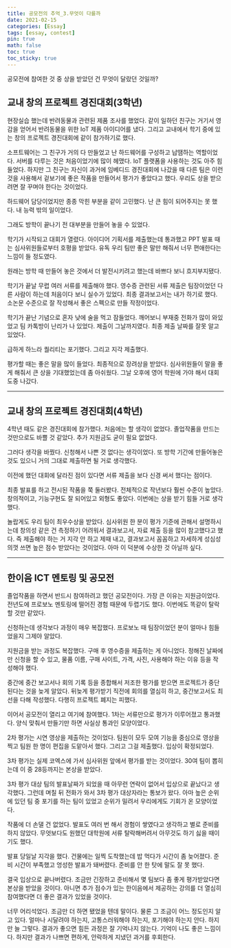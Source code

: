 ```yaml
---
title: 공모전의 추억_3.무엇이 다를까
date: 2021-02-15
categories: [Essay]
tags: [essay, contest]
pin: true
math: false
toc: true
toc_sticky: true
---
```


공모전에 참여한 것 중 상을 받았던 건 무엇이 달랐던 것일까?

## __교내 창의 프로젝트 경진대회(3학년)__

현장실습 했는데 반려동물과 관련된 제품 조사를 했었다. 같이 일하던 친구는 거기서 영감을 얻어서 반려동물을 위한 IoT 제품 아이디어를 냈다. 그리고 교내에서 학기 중에 있는 창의 프로젝트 경진대회에 같이 참가하기로 했다.

소프트웨어는 그 친구가 거의 다 만들었고 난 하드웨어를 구성하고 납땜하는 역할이었다. 서버를 다루는 것은 처음이었기에 많이 헤맸다. IoT 플랫폼을 사용하는 것도 아주 힘들었다. 하지만 그 친구는 자신이 과거에 임베디드 경진대회에 나갔을 때 다른 팀은 이런 것을 사용해서 겉보기에 좋은 작품을 만들어서 평가가 좋았다고 했다. 우리도 상을 받으려면 잘 꾸며야 한다는 것이었다.

하드웨어 담당이었지만 종종 막힌 부분을 같이 고민했다. 난 큰 힘이 되어주지는 못 했다. 내 능력 밖의 일이었다.

그래도 방학이 끝나기 전 대부분을 만들어 놓을 수 있었다.

학기가 시작되고 대회가 열렸다. 아이디어 기획서를 제출했는데 통과했고 PPT 발표 때는 심사위원들로부터 호평을 받았다. 유독 우리 팀만 좋은 말만 해줘서 너무 편애한다는 느낌이 들 정도였다.

원래는 방학 때 만들어 놓은 것에서 더 발전시키려고 했는데 바쁘다 보니 흐지부지됐다.

학기가 끝날 무렵 여러 서류를 제출해야 했다. 영수증 관련된 서류 제출은 팀장이었던 다른 사람이 하는데 처음이다 보니 실수가 있었다. 최종 결과보고서는 내가 하기로 했다. 소논문 수준으로 잘 작성해서 좋은 스펙으로 만들 작정이었다.

학기가 끝난 기념으로 혼자 낮에 술을 먹고 잠들었다. 깨어보니 부재중 전화가 많이 와있었고 팀 카톡방이 난리가 나 있었다. 제출이 그날까지였다. 최종 제출 날짜를 잘못 알고 있었다.

급하게 하느라 퀄리티는 포기했다. 그리고 지각 제출했다.

평가할 때는 좋은 말을 많이 들었다. 최종적으로 장려상을 받았다. 심사위원들이 말을 좋게 해줘서 큰 상을 기대했었는데 좀 아쉬웠다. 그날 오후에 영어 학원에 가야 해서 대회 도중 나갔다.

***

## __교내 창의 프로젝트 경진대회(4학년)__

4학년 때도 같은 경진대회에 참가했다. 처음에는 할 생각이 없었다. 졸업작품을 만드는 것만으로도 바쁠 것 같았다. 추가 지원금도 굳이 필요 없었다.

그러다 생각을 바꿨다. 신청해서 나쁜 것 없다는 생각이었다. 또 방학 기간에 만들어놓은 것도 있으니 거의 그대로 제출하면 될 거로 생각했다.

이전에 했던 대회에 달라진 점이 있다면 서류 제출을 보다 신경 써서 했다는 점이다.

최종 발표를 하고 전시된 작품을 쭉 둘러봤다. 전체적으로 작년보다 훨씬 수준이 높았다. 창의적이고, 기능구현도 잘 되어있고 외형도 좋았다. 이번에는 상을 받기 힘들 거로 생각했다.

놀랍게도 우리 팀이 최우수상을 받았다. 심사위원 한 분이 평가 기준에 관해서 설명하시는데 창의성 같은 건 측정하기 어려워서 결과보고서, 자료 제출 등을 많이 참고했다고 했다. 즉 제출해야 하는 거 지각 안 하고 제때 내고, 결과보고서 꼼꼼하고 자세하게 성심성의껏 쓰면 높은 점수 받았다는 것이었다. 아마 이 덕분에 수상한 것 아닐까 싶다.

***

## __한이음 ICT 멘토링 및 공모전__

졸업작품을 하면서 반드시 참여하려고 했던 공모전이다. 가장 큰 이유는 지원금이었다. 전년도에 프로보노 멘토링에 떨어진 경험 때문에 두렵기도 했다. 이번에도 똑같이 탈락할 것만 같았다.

신청하는데 생각보다 과정이 매우 복잡했다. 프로보노 때 팀장이었던 분이 얼마나 힘들었을지 그제야 알았다.

지원금을 받는 과정도 복잡했다. 구매 후 영수증을 제출하는 게 아니었다. 정해진 날짜에만 신청을 할 수 있고, 물품 이름, 구매 사이트, 가격, 사진, 사용해야 하는 이유 등을 작성해야 했다.

중간에 중간 보고서나 회의 기록 등을 종합해서 저조한 평가를 받으면 프로젝트가 중단된다는 것을 늦게 알았다. 뒤늦게 평가받기 직전에 회의를 열심히 하고, 중간보고서도 최선을 다해 작성했다. 다행히 프로젝트 폐지는 피했다.

이어서 공모전이 열리고 여기에 참여했다. 1차는 서류만으로 평가가 이루어졌고 통과했다. 양식 맞춰서 만들기만 하면 사실상 통과인 모양이었다.

2차 평가는 시연 영상을 제출하는 것이었다. 팀원이 모두 모여 기능을 중심으로 영상을 찍고 팀원 한 명이 편집을 도맡아서 했다. 그리고 그걸 제출했다. 입상이 확정되었다.

3차 평가는 실제 코엑스에 가서 심사위원 앞에서 평가를 받는 것이었다. 30여 팀이 뽑히는데 이 중 28등까지는 본상을 받았다.

3차 평가 대상 팀의 발표날짜가 되었을 때 아무런 연락이 없어서 입상으로 끝났다고 생각했다. 그런데 며칠 뒤 전화가 와서 3차 평가 대상자라는 통보가 왔다. 아마 높은 순위에 있던 팀 중 포기를 하는 팀이 있었고 순위가 밀려서 우리에게도 기회가 온 모양이었다.

작품에 더 손댈 건 없었다. 발표도 여러 번 해서 경험이 쌓였다고 생각하고 별로 준비를 하지 않았다. 무엇보다도 원했던 대학원에 서류 탈락해버려서 아무것도 하기 싫을 때이기도 했다.

발표 당일날 지각을 했다. 건물에는 일찍 도착했는데 밥 먹다가 시간이 좀 늦어졌다. 준비 시간이 부족했고 엉성한 발표가 돼버렸다. 준비를 안 한 탓에 말도 잘 못 했다.

결국 입상으로 끝나버렸다. 조금만 긴장하고 준비해서 몇 팀보다 좀 좋게 평가받았다면 본상을 받았을 것이다. 아니면 추가 점수가 있는 한이음에서 제공하는 강의를 더 열심히 참여했다면 더 좋은 결과가 있었을 것이다.

너무 어리석었다. 조금만 더 하면 됐었을 텐데 말이다. 물론 그 조금이 어느 정도인지 알고 있다. 얼마나 시달려야 하는지, 고통스러워해야 하는지, 포기해야 하는지 안다. 하지만 늘 그렇다. 결과가 좋으면 힘든 과정은 잘 기억나지 않는다. 기억이 나도 좋은 느낌이다. 하지만 결과가 나쁘면 편하게, 안락하게 지냈던 과거를 후회한다.
